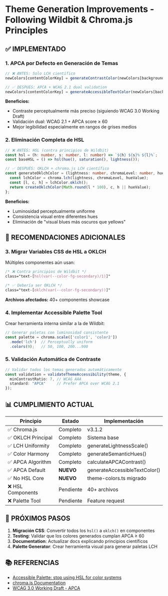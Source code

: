 # Theme Generation Improvements - Following Wildbit & Chroma.js Principles

## ✅ IMPLEMENTADO

### 1. **APCA por Defecto en Generación de Temas**
```typescript
// ❌ ANTES: Solo LCH científico 
newColors[contentColorKey] = generateContrastColor(newColors[backgroundColorKey]);

// ✅ DESPUÉS: APCA + WCAG 2.1 dual validation
newColors[contentColorKey] = generateAccessibleTextColor(newColors[backgroundColorKey]);
```

**Beneficios:**
- Contraste perceptualmente más preciso (siguiendo WCAG 3.0 Working Draft)
- Validación dual: WCAG 2.1 + APCA score ≥ 60
- Mejor legibilidad especialmente en rangos de grises medios

### 2. **Eliminación Completa de HSL**
```typescript
// ❌ ANTES: HSL (contra principios de Wildbit)
const hsl = (h: number, s: number, l: number) => `${h} ${s}% ${l}%`;
const baseHSL = () => hsl(hue(), saturation(), lightness());

// ✅ DESPUÉS: OKLCH + chroma.js LCH científico
const generateOklchColor = (lightness: number, chromaLevel: number, hueValue: number): string => {
  const lchColor = chroma.lch(lightness, chromaLevel, hueValue);
  const [l, c, h] = lchColor.oklch();
  return createOklchColor(Math.round(l * 100), c, h || hueValue);
};
```

**Beneficios:**
- Luminosidad perceptualmente uniforme
- Consistencia visual entre diferentes hues
- Eliminación de "visual blues más oscuros que yellows"

## 🔧 RECOMENDACIONES ADICIONALES

### 3. **Migrar Variables CSS de HSL a OKLCH**
Múltiples componentes aún usan:
```css
/* ❌ Contra principios de Wildbit */
class="text-[hsl(var(--color-fg-secondary)/1)]"

/* ✅ Debería ser OKLCH */
class="text-[oklch(var(--color-fg-secondary))]"
```

**Archivos afectados:** 40+ componentes showcase

### 4. **Implementar Accessible Palette Tool**
Crear herramienta interna similar a la de Wildbit:
```typescript
// Generar paletas con luminosidad consistente
const palette = chroma.scale(['color1', 'color2'])
  .mode('lch')  // Perceptually uniform
  .colors(9);   // 50, 100, 200...900
```

### 5. **Validación Automática de Contraste**
```typescript
// Validar todos los temas generados automáticamente
const validation = validateThemeAccessibility(theme, {
  minContrastRatio: 7, // WCAG AAA
  standard: "APCA"     // Prefer APCA over WCAG 2.1
});
```

## 📊 CUMPLIMIENTO ACTUAL

| Principio | Estado | Implementación |
|-----------|--------|----------------|
| ✅ Chroma.js | Completo | v3.1.2 |
| ✅ OKLCH Principal | Completo | Sistema base |
| ✅ LCH Uniformity | Completo | generateLightnessScale() |
| ✅ Color Harmony | Completo | generateSemanticHues() |
| ✅ APCA Algorithm | Completo | calculateAPCAContrast() |
| ✅ APCA Default | **NUEVO** | generateAccessibleTextColor() |
| ✅ No HSL Core | **NUEVO** | theme-colors.ts migrado |
| ❌ HSL Components | Pendiente | 40+ archivos |
| ❌ Palette Tool | Pendiente | Feature request |

## 🎯 PRÓXIMOS PASOS

1. **Migración CSS**: Convertir todos los `hsl()` a `oklch()` en componentes
2. **Testing**: Validar que los colores generados cumplan APCA ≥ 60
3. **Documentation**: Actualizar docs explicando principios científicos
4. **Palette Generator**: Crear herramienta visual para generar paletas LCH

## 📚 REFERENCIAS

- [Accessible Palette: stop using HSL for color systems](https://www.wildbit.com/blog/accessible-palette-stop-using-hsl-for-color-systems)
- [chroma.js Documentation](https://gka.github.io/chroma.js/)
- [WCAG 3.0 Working Draft - APCA](https://www.w3.org/WAI/WCAG3/working-examples/visual-contrast-of-text/) 